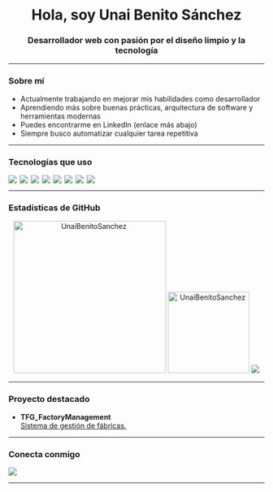 <h1 align="center">Hola, soy Unai Benito Sánchez</h1>
<h3 align="center">Desarrollador web con pasión por el diseño limpio y la tecnología </h3>

---

### Sobre mí

- Actualmente trabajando en mejorar mis habilidades como desarrollador
- Aprendiendo más sobre buenas prácticas, arquitectura de software y herramientas modernas
- Puedes encontrarme en LinkedIn (enlace más abajo)
- Siempre busco automatizar cualquier tarea repetitiva

---

### Tecnologías que uso

<div style="display: flex; gap: 6px; flex-wrap: wrap;">
  <img src="https://img.shields.io/badge/Java-007396?style=for-the-badge&logo=java&logoColor=white" />
  <img src="https://img.shields.io/badge/PHP-777BB4?style=for-the-badge&logo=php&logoColor=white" />
  <img src="https://img.shields.io/badge/Symfony-000000?style=for-the-badge&logo=symfony&logoColor=white" />
  <img src="https://img.shields.io/badge/JavaScript-F7DF1E?style=for-the-badge&logo=javascript&logoColor=black" />
  <img src="https://img.shields.io/badge/Angular-DD0031?style=for-the-badge&logo=angular&logoColor=white" />
  <img src="https://img.shields.io/badge/CSS-1572B6?style=for-the-badge&logo=css3&logoColor=white" />
  <img src="https://img.shields.io/badge/Python-3776AB?style=for-the-badge&logo=python&logoColor=white" />
  <img src="https://img.shields.io/badge/MySQL-4479A1?style=for-the-badge&logo=mysql&logoColor=white" />
</div>

---

### Estadísticas de GitHub

<p align="center">
  <img height="300em" src="https://github-readme-activity-graph.vercel.app/graph/?username=UnaiBenitoSanchez&bg_color=2E1C47&color=F8A1C2&line=E3456F&point=A1E98D&hide_border=true" alt="UnaiBenitoSanchez"/>
  <img height="160em" src="https://github-readme-stats-eight-theta.vercel.app/api?username=UnaiBenitoSanchez&show_icons=true&theme=radical&include_all_commits=true&count_private=true" alt="UnaiBenitoSanchez"/>
  <img src="https://github-readme-stats.vercel.app/api/top-langs/?username=UnaiBenitoSanchez&layout=compact&theme=radical" />
</p>

---

### Proyecto destacado

- **TFG_FactoryManagement**  
  <a href="https://github.com/UnaiBenitoSanchez/TFG_UnaiBenito_FactoryManagement">Sistema de gestión de fábricas.</a>

---

### Conecta conmigo

<p>
  <a href="https://www.linkedin.com/in/unai-benito-s%C3%A1nchez-91a1042ab?utm_source=share&utm_campaign=share_via&utm_content=profile&utm_medium=android_app" target="_blank">
    <img src="https://img.shields.io/badge/LinkedIn-0A66C2?style=for-the-badge&logo=linkedin&logoColor=white" />
  </a>
</p>

---
